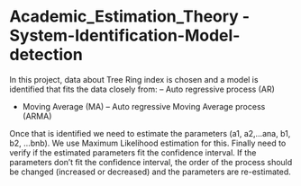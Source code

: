 # Academic_Estimation_Theory - System-Identification-Model-detection

In this project, data about Tree Ring index is chosen and a model is identified that fits the data closely from: 
– Auto regressive process (AR)
- Moving Average (MA)
– Auto regressive Moving Average process (ARMA)

Once that is identified we need to estimate the parameters (a1, a2,…ana, b1, b2, …bnb). We use Maximum Likelihood estimation for this. Finally need to verify if the estimated parameters fit the confidence interval. If the parameters don’t fit the confidence interval, the order of the process should be changed (increased or decreased) and the parameters are re-estimated. 

 
